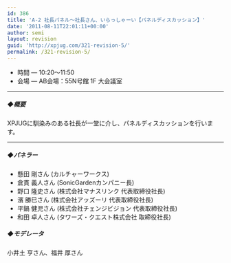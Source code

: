 ```yaml
---
id: 386
title: 'A-2 社長パネル～社長さん、いらっしゃーい【パネルディスカッション】'
date: '2011-08-11T22:01:11+00:00'
author: semi
layout: revision
guid: 'http://xpjug.com/321-revision-5/'
permalink: /321-revision-5/
---
```


- 時間 — 10:20～11:50
- 会場 — AB会場：55N号館 1F 大会議室

---

##### ◆概要

XPJUGに馴染みのある社長が一堂に介し、パネルディスカッションを行います。

---

##### ◆パネラー

- 懸田 剛さん (カルチャーワークス)
- 倉貫 義人さん (SonicGardenカンパニー長)
- 野口 隆史さん (株式会社マナスリンク 代表取締役社長)
- 濱 勝巳さん (株式会社アッズーリ 代表取締役社長)
- 平鍋 健児さん (株式会社チェンジビジョン 代表取締役社長)
- 和田 卓人さん (タワーズ・クエスト株式会社 取締役社長)

##### ◆モデレータ

小井土 亨さん、福井 厚さん